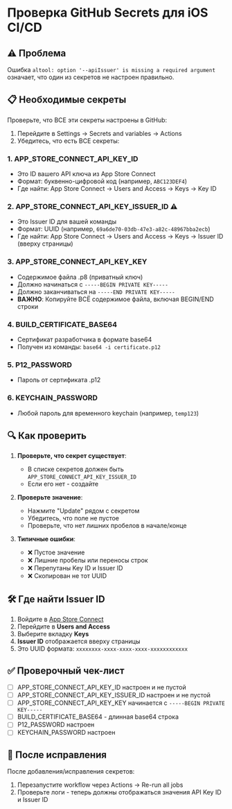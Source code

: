 # Проверка GitHub Secrets для iOS CI/CD

## ⚠️ Проблема
Ошибка `altool: option '--apiIssuer' is missing a required argument` означает, что один из секретов не настроен правильно.

## 📋 Необходимые секреты

Проверьте, что ВСЕ эти секреты настроены в GitHub:
1. Перейдите в Settings → Secrets and variables → Actions
2. Убедитесь, что есть ВСЕ секреты:

### 1. **APP_STORE_CONNECT_API_KEY_ID**
- Это ID вашего API ключа из App Store Connect
- Формат: буквенно-цифровой код (например, `ABC123DEF4`)
- Где найти: App Store Connect → Users and Access → Keys → Key ID

### 2. **APP_STORE_CONNECT_API_KEY_ISSUER_ID** ⚠️
- Это Issuer ID для вашей команды
- Формат: UUID (например, `69a6de70-03db-47e3-a82c-48967bba2ecb`)
- Где найти: App Store Connect → Users and Access → Keys → Issuer ID (вверху страницы)

### 3. **APP_STORE_CONNECT_API_KEY_KEY**
- Содержимое файла .p8 (приватный ключ)
- Должно начинаться с `-----BEGIN PRIVATE KEY-----`
- Должно заканчиваться на `-----END PRIVATE KEY-----`
- **ВАЖНО**: Копируйте ВСЁ содержимое файла, включая BEGIN/END строки

### 4. **BUILD_CERTIFICATE_BASE64**
- Сертификат разработчика в формате base64
- Получен из команды: `base64 -i certificate.p12`

### 5. **P12_PASSWORD**
- Пароль от сертификата .p12

### 6. **KEYCHAIN_PASSWORD**
- Любой пароль для временного keychain (например, `temp123`)

## 🔍 Как проверить

1. **Проверьте, что секрет существует**:
   - В списке секретов должен быть `APP_STORE_CONNECT_API_KEY_ISSUER_ID`
   - Если его нет - создайте

2. **Проверьте значение**:
   - Нажмите "Update" рядом с секретом
   - Убедитесь, что поле не пустое
   - Проверьте, что нет лишних пробелов в начале/конце

3. **Типичные ошибки**:
   - ❌ Пустое значение
   - ❌ Лишние пробелы или переносы строк
   - ❌ Перепутаны Key ID и Issuer ID
   - ❌ Скопирован не тот UUID

## 🛠 Где найти Issuer ID

1. Войдите в [App Store Connect](https://appstoreconnect.apple.com)
2. Перейдите в **Users and Access**
3. Выберите вкладку **Keys**
4. **Issuer ID** отображается вверху страницы
5. Это UUID формата: `xxxxxxxx-xxxx-xxxx-xxxx-xxxxxxxxxxxx`

## ✅ Проверочный чек-лист

- [ ] APP_STORE_CONNECT_API_KEY_ID настроен и не пустой
- [ ] APP_STORE_CONNECT_API_KEY_ISSUER_ID настроен и не пустой
- [ ] APP_STORE_CONNECT_API_KEY_KEY начинается с `-----BEGIN PRIVATE KEY-----`
- [ ] BUILD_CERTIFICATE_BASE64 - длинная base64 строка
- [ ] P12_PASSWORD настроен
- [ ] KEYCHAIN_PASSWORD настроен

## 🚀 После исправления

После добавления/исправления секретов:
1. Перезапустите workflow через Actions → Re-run all jobs
2. Проверьте логи - теперь должны отображаться значения API Key ID и Issuer ID 